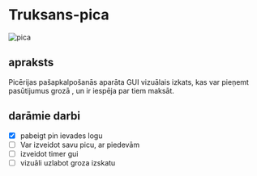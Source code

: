 # Truksans-pica
![pica](https://www.picudarbnica.lv/wp-content/uploads/2012/02/IMG_9436-1000x667.jpg)
## apraksts
Picērijas pašapkalpošanās aparāta GUI vizuālais izkats, kas var pieņemt pasūtijumus grozā , un ir iespēja par tiem maksāt.
## darāmie darbi
- [x] pabeigt pin ievades logu
- [ ] Var izveidot savu picu, ar piedevām
- [ ] izveidot timer gui
- [ ] vizuāli uzlabot groza izskatu
